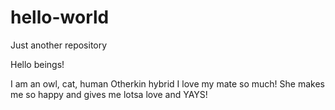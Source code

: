 # hello-world
Just another repository

Hello beings!

I am an owl, cat, human Otherkin hybrid
I love my mate so much! She makes me so happy and gives me lotsa love and YAYS!
